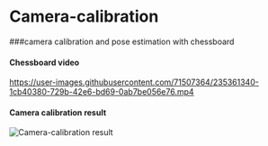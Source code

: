 # Camera-calibration

###camera calibration and pose estimation with chessboard

#### Chessboard video


https://user-images.githubusercontent.com/71507364/235361340-1cb40380-729b-42e6-bd69-0ab7be056e76.mp4



#### Camera calibration result
![Camera-calibration result](https://user-images.githubusercontent.com/71507364/235361286-7a1804dc-a7ce-4aaa-aac8-8f81dec63a6d.JPG)


